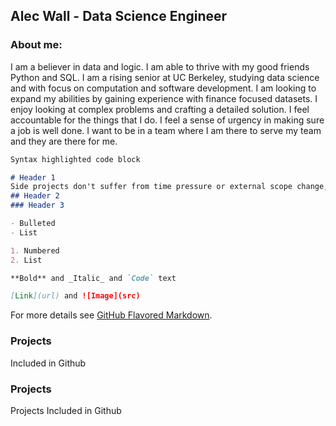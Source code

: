 ## Alec Wall - Data Science Engineer


### About me:

I am a believer in data and logic. I am able to thrive with my good friends Python and SQL. I am a rising senior at UC Berkeley, studying data science and with focus on computation and software development. I am looking to expand my abilities by gaining experience with finance focused datasets. I enjoy looking at complex problems and crafting a detailed solution. I feel accountable for the things that I do. I feel a sense of urgency in making sure a job is well done. I want to be in a team where I am there to serve my team and they are there for me.  
   
```markdown
Syntax highlighted code block

# Header 1 
Side projects don't suffer from time pressure or external scope change, and usually don't require collaboration. They useful in reflecting a skillset. 
## Header 2
### Header 3

- Bulleted
- List

1. Numbered
2. List

**Bold** and _Italic_ and `Code` text

[Link](url) and ![Image](src)
```

For more details see [GitHub Flavored Markdown](https://guides.github.com/features/mastering-markdown/).

### Projects

Included in Github

### Projects 
 
Projects Included in Github

